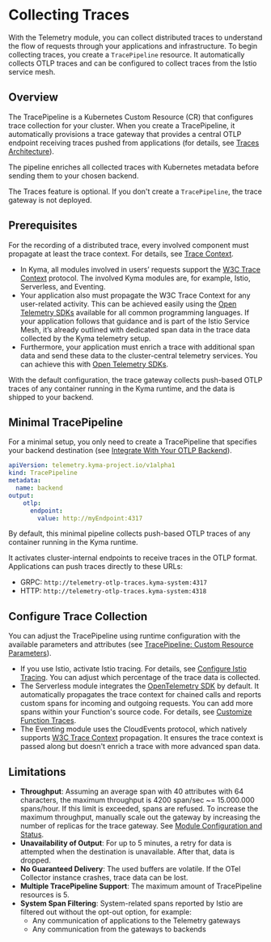 # Collecting Traces

With the Telemetry module, you can collect distributed traces to understand the flow of requests through your applications and infrastructure. To begin collecting traces, you create a `TracePipeline` resource. It automatically collects OTLP traces and can be configured to collect traces from the Istio service mesh.

## Overview

The TracePipeline is a Kubernetes Custom Resource (CR) that configures trace collection for your cluster. When you create a TracePipeline, it automatically provisions a trace gateway that provides a central OTLP endpoint receiving traces pushed from applications (for details, see [Traces Architecture](architecture/traces-architecture.md)).

The pipeline enriches all collected traces with Kubernetes metadata before sending them to your chosen backend.

The Traces feature is optional. If you don't create a `TracePipeline`, the trace gateway is not deployed.

## Prerequisites

For the recording of a distributed trace, every involved component must propagate at least the trace context. For details, see [Trace Context](https://www.w3.org/TR/trace-context/#problem-statement).

- In Kyma, all modules involved in users’ requests support the [W3C Trace Context](https://www.w3.org/TR/trace-context) protocol. The involved Kyma modules are, for example, Istio, Serverless, and Eventing.
- Your application also must propagate the W3C Trace Context for any user-related activity. This can be achieved easily using the [Open Telemetry SDKs](https://opentelemetry.io/docs/instrumentation/) available for all common programming languages. If your application follows that guidance and is part of the Istio Service Mesh, it’s already outlined with dedicated span data in the trace data collected by the Kyma telemetry setup.
- Furthermore, your application must enrich a trace with additional span data and send these data to the cluster-central telemetry services. You can achieve this with [Open Telemetry SDKs](https://opentelemetry.io/docs/instrumentation/).

With the default configuration, the trace gateway collects push-based OTLP traces of any container running in the Kyma runtime, and the data is shipped to your backend.

## Minimal TracePipeline

For a minimal setup, you only need to create a TracePipeline that specifies your backend destination (see [Integrate With Your OTLP Backend](./../pipelines/otlp-output.md)).

```yaml
apiVersion: telemetry.kyma-project.io/v1alpha1
kind: TracePipeline
metadata:
  name: backend
output:
    otlp:
      endpoint:
        value: http://myEndpoint:4317
```

By default, this minimal pipeline collects push-based OTLP traces of any container running in the Kyma runtime.

It activates cluster-internal endpoints to receive traces in the OTLP format. Applications can push traces directly to these URLs:

- GRPC: `http://telemetry-otlp-traces.kyma-system:4317`
- HTTP: `http://telemetry-otlp-traces.kyma-system:4318`

## Configure Trace Collection

You can adjust the TracePipeline using runtime configuration with the available parameters and attributes (see [TracePipeline: Custom Resource Parameters](https://kyma-project.io/#/telemetry-manager/user/resources/04-tracepipeline?id=custom-resource-parameters)).

- If you use Istio, activate Istio tracing. For details, see [Configure Istio Tracing](istio-support.md). You can adjust which percentage of the trace data is collected.
- The Serverless module integrates the [OpenTelemetry SDK](https://opentelemetry.io/docs/specs/otel/metrics/sdk/) by default. It automatically propagates the trace context for chained calls and reports custom spans for incoming and outgoing requests. You can add more spans within your Function's source code. For details, see [Customize Function Traces](https://kyma-project.io/#/serverless-manager/user/tutorials/01-100-customize-function-traces).
- The Eventing module uses the CloudEvents protocol, which natively supports [W3C Trace Context](https://www.w3.org/TR/trace-context/) propagation. It ensures the trace context is passed along but doesn't enrich a trace with more advanced span data.

## Limitations

- **Throughput**: Assuming an average span with 40 attributes with 64 characters, the maximum throughput is 4200 span/sec ~= 15.000.000 spans/hour. If this limit is exceeded, spans are refused. To increase the maximum throughput, manually scale out the gateway by increasing the number of replicas for the trace gateway. See [Module Configuration and Status](https://kyma-project.io/#/telemetry-manager/user/01-manager?id=module-configuration).
- **Unavailability of Output**: For up to 5 minutes, a retry for data is attempted when the destination is unavailable. After that, data is dropped.
- **No Guaranteed Delivery**: The used buffers are volatile. If the OTel Collector instance crashes, trace data can be lost.
- **Multiple TracePipeline Support**: The maximum amount of TracePipeline resources is 5.
- **System Span Filtering**: System-related spans reported by Istio are filtered out without the opt-out option, for example:
  - Any communication of applications to the Telemetry gateways
  - Any communication from the gateways to backends
